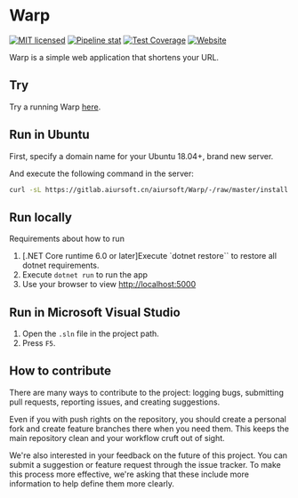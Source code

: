 # Warp

[![MIT licensed](https://img.shields.io/badge/license-MIT-blue.svg)](https://gitlab.aiursoft.cn/aiursoft/warp/-/blob/master/LICENSE)
[![Pipeline stat](https://gitlab.aiursoft.cn/aiursoft/warp/badges/master/pipeline.svg)](https://gitlab.aiursoft.cn/aiursoft/warp/-/pipelines)
[![Test Coverage](https://gitlab.aiursoft.cn/aiursoft/warp/badges/master/coverage.svg)](https://gitlab.aiursoft.cn/aiursoft/warp/-/pipelines)
[![Website](https://img.shields.io/website?url=https%3A%2F%2Fwarp.aiursoft.com%2F%3Fshow%3Ddirect)](https://warp.aiursoft.com)

Warp is a simple web application that shortens your URL.

## Try

Try a running Warp [here](https://warp.aiursoft.com).

## Run in Ubuntu

First, specify a domain name for your Ubuntu 18.04+, brand new server.

And execute the following command in the server:

```bash
curl -sL https://gitlab.aiursoft.cn/aiursoft/Warp/-/raw/master/install.sh | sudo bash -s http://warp.local
```

## Run locally

Requirements about how to run

1. [.NET Core runtime 6.0 or later]Execute `dotnet restore`` to restore all dotnet requirements.
2. Execute `dotnet run` to run the app
3. Use your browser to view [http://localhost:5000](http://localhost:5000)

## Run in Microsoft Visual Studio

1. Open the `.sln` file in the project path.
2. Press `F5`.

## How to contribute

There are many ways to contribute to the project: logging bugs, submitting pull requests, reporting issues, and creating suggestions.

Even if you with push rights on the repository, you should create a personal fork and create feature branches there when you need them. This keeps the main repository clean and your workflow cruft out of sight.

We're also interested in your feedback on the future of this project. You can submit a suggestion or feature request through the issue tracker. To make this process more effective, we're asking that these include more information to help define them more clearly.

